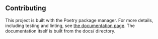 ## Contributing

This project is built with the Poetry package manager.
For more details, including testing and linting, see [the documentation page](https://mcstatus.readthedocs.io/en/stable/pages/contributing/).
The documentation itself is built from the docs/ directory.
